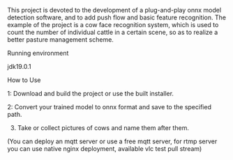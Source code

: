 This project is devoted to the development of a plug-and-play onnx model detection software, and to add push flow and basic feature recognition. The example of the project is a cow face recognition system, which is used to count the number of individual cattle in a certain scene, so as to realize a better pasture management scheme.



Running environment

jdk19.0.1



How to Use

1: Download and build the project or use the built installer.

2: Convert your trained model to onnx format and save to the specified path.

3. Take or collect pictures of cows and name them after them.

(You can deploy an mqtt server or use a free mqtt server, for rtmp server you can use native nginx deployment, available vlc test pull stream)
